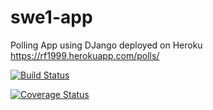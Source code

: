 # swe1-app

Polling App using DJango deployed on Heroku
https://rf1999.herokuapp.com/polls/

[![Build Status](https://travis-ci.com/ronakf11/swe1-app.svg?branch=master)](https://travis-ci.com/ronakf11/swe1-app)

[![Coverage Status](https://coveralls.io/repos/github/ronakf11/swe1-app/badge.svg?branch=master)](https://coveralls.io/github/ronakf11/swe1-app?branch=master)
